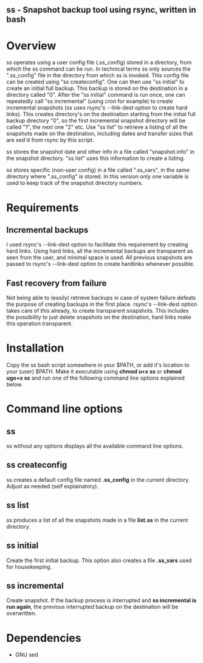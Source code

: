 ss - Snapshot backup tool using rsync, written in bash
------------------------------------------------------

# Overview

ss operates using a user config file (.ss_config) stored in a directory, from which the ss command can be run. 
In technical terms ss only sources the ".ss_config" file in the directory from which ss is invoked. 
This config file can be created using "ss createconfig". 
One can then use "ss initial" to create an initial full backup. 
This backup is stored on the destination in a directory called "0". 
After the "ss initial" command is run once, one can repeatedly call "ss incremental" (using cron for example) to create incremental snapshots (ss uses rsync's --link-dest option to create hard links). 
This creates directory's on the destination starting from the initial full backup directory "0", so the first incremental snapshot directory will be called "1", the next one "2" etc. Use "ss list" to retrieve a listing of all the snapshots made on the destination, including dates and transfer sizes that are sed'd from rsync by this script.

ss stores the snapshot date and other info in a file called "snapshot.info" in the snapshot directory. "ss list" uses this information to create a listing.

ss stores specific (non-user config) in a file called ".ss_vars", in the same directory where ".ss_config" is stored. In this version only one variable is used to keep track of the snapshot directory numbers.

# Requirements

## Incremental backups

I used rsync's --link-dest option to facilitate this requirement by creating hard links. Using hard links, all the incremental backups are transparent as seen from the user, and minimal space is used.
All previous snapshots are passed to rsync's --link-dest option to create hardlinks whenever possible.

## Fast recovery from failure

Not being able to (easily) retrieve backups in case of system failure defeats the purpose of creating backups in the first place. rsync's --link-dest option takes care of this already, to create transparent snapshots. This includes the possibility to just delete snapshots on the destination, hard links make this operation transparent.


# Installation

Copy the ss bash script somewhere in your $PATH, or add it's location to your (user) $PATH. Make it executable using __chmod u+x ss__ or __chmod ugo+x ss__ and run one of the following command line options explained below.

# Command line options

## ss 

ss without any options displays all the available command line options.

## ss createconfig

ss creates a default config file named __.ss_config__ in the current directory. Adjust as needed (self explainatory).

## ss list

ss produces a list of all the snapshots made in a file __list.ss__ in the current directory.

## ss initial

Create the first initial backup. This option also creates a file __.ss_vars__ used for housekeeping.

## ss incremental

Create snapshot. If the backup process is interrupted and __ss incremental is run again__, the previous interrupted backup on the destination will be overwritten.

# Dependencies

 * GNU sed

